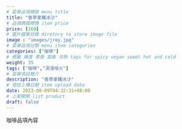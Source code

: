 ```yaml
---
# 菜單品項標題 menu title 
title: "香草拿鐵冰沙"
# 品項價錢標價 item price 
price: [160] 
# 圖片檔案目錄 diretory to store image file
image : "images/jrey.jpg"
# 菜單品項分類 menu item categories 
categories: ["咖啡"]
# 標籤 辣度 素食 甜食 冷熱 tags for spicy vegan sweet hot and cold 
weight: 35 
tags: ["咖啡","深淺培火"]
# 菜單項目簡介 
description: "香草拿鐵冰沙"
# 項目上傳日期 item upload date 
date: 2023-08-09T04:32:31+08:00
# 上架開關 list product 
draft: false
---
```


咖啡品項內容
